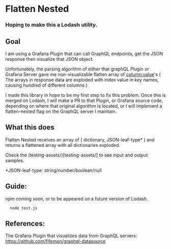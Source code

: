 # Flatten Nested

### Hoping to make this a Lodash utility.

## Goal

I am using a Grafana Plugin that can call GraphQL endpoints, get the JSON response then visualize that JSON object.

Unfortunately, the parsing algorithm of either that graphQL Plugin or Grafana Server gave me non-visualizable flatten array of <column:value>'s ( The arrays in response data are exploded with index value in key names, causing hundred of different columns  )

I made this library in hope to be my first step to fix this problem. Once this is merged on Lodash, I will make a PR to that Plugin, or Grafana source code, depending on where that original algorithm is located, or I will implement a flatten-nested flag on the GraphQL server I maintain.

## What this does

Flatten Nested receives an array of ( dictionary, JSON-leaf-type* ) and returns a flattened array with all dictionaries exploded.

Check the (testing-assets/)[testing-assets/] to see input and output samples.

*JSON-leaf-type: string/number/boolean/null

## Guide:

npm coming soon, or to be appeared on a future version of Lodash.
```
  node test.js
```

## References:

The Grafana Plugin that visualizes data from GraphQL servers: https://github.com/fifemon/graphql-datasource
